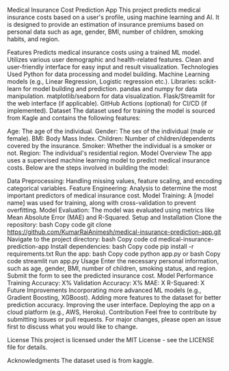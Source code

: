 Medical Insurance Cost Prediction App
This project predicts medical insurance costs based on a user's profile, using machine learning and AI. It is designed to provide an estimation of insurance premiums based on personal data such as age, gender, BMI, number of children, smoking habits, and region.

Features
Predicts medical insurance costs using a trained ML model.
Utilizes various user demographic and health-related features.
Clean and user-friendly interface for easy input and result visualization.
Technologies Used
Python for data processing and model building.
Machine Learning models (e.g., Linear Regression, Logistic regression etc.).
Libraries:
scikit-learn for model building and prediction.
pandas and numpy for data manipulation.
matplotlib/seaborn for data visualization.
Flask/Streamlit for the web interface (if applicable).
GitHub Actions (optional) for CI/CD (if implemented).
Dataset
The dataset used for training the model is sourced from Kagle and contains the following features:

Age: The age of the individual.
Gender: The sex of the individual (male or female).
BMI: Body Mass Index.
Children: Number of children/dependents covered by the insurance.
Smoker: Whether the individual is a smoker or not.
Region: The individual's residential region.
Model Overview
The app uses a supervised machine learning model to predict medical insurance costs. Below are the steps involved in building the model:

Data Preprocessing: Handling missing values, feature scaling, and encoding categorical variables.
Feature Engineering: Analysis to determine the most important predictors of medical insurance cost.
Model Training: A [model name] was used for training, along with cross-validation to prevent overfitting.
Model Evaluation: The model was evaluated using metrics like Mean Absolute Error (MAE) and R-Squared.
Setup and Installation
Clone the repository:
bash
Copy code
git clone https://github.com/KumarRaiAnimesh/medical-insurance-prediction-app.git
Navigate to the project directory:
bash
Copy code
cd medical-insurance-prediction-app
Install dependencies:
bash
Copy code
pip install -r requirements.txt
Run the app:
bash
Copy code
python app.py
or
bash
Copy code
streamlit run app.py
Usage
Enter the necessary personal information, such as age, gender, BMI, number of children, smoking status, and region.
Submit the form to see the predicted insurance cost.
Model Performance
Training Accuracy: X%
Validation Accuracy: X%
MAE: X
R-Squared: X
Future Improvements
Incorporating more advanced ML models (e.g., Gradient Boosting, XGBoost).
Adding more features to the dataset for better prediction accuracy.
Improving the user interface.
Deploying the app on a cloud platform (e.g., AWS, Heroku).
Contribution
Feel free to contribute by submitting issues or pull requests. For major changes, please open an issue first to discuss what you would like to change.

License
This project is licensed under the MIT License - see the LICENSE file for details.

Acknowledgments
The dataset used is from kaggle.
